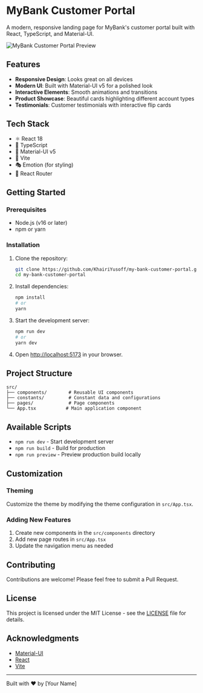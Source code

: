 # MyBank Customer Portal

A modern, responsive landing page for MyBank's customer portal built with React, TypeScript, and Material-UI.

![MyBank Customer Portal Preview](https://via.placeholder.com/1200x630.png?text=MyBank+Customer+Portal)

## Features

- **Responsive Design**: Looks great on all devices
- **Modern UI**: Built with Material-UI v5 for a polished look
- **Interactive Elements**: Smooth animations and transitions
- **Product Showcase**: Beautiful cards highlighting different account types
- **Testimonials**: Customer testimonials with interactive flip cards

## Tech Stack

- ⚛️ React 18
- 📘 TypeScript
- 🎨 Material-UI v5
- 🚀 Vite
- 🎭 Emotion (for styling)
- 🔄 React Router

## Getting Started

### Prerequisites

- Node.js (v16 or later)
- npm or yarn

### Installation

1. Clone the repository:
   ```bash
   git clone https://github.com/KhairiYusoff/my-bank-customer-portal.git
   cd my-bank-customer-portal
   ```

2. Install dependencies:
   ```bash
   npm install
   # or
   yarn
   ```

3. Start the development server:
   ```bash
   npm run dev
   # or
   yarn dev
   ```

4. Open [http://localhost:5173](http://localhost:5173) in your browser.

## Project Structure

```
src/
├── components/        # Reusable UI components
├── constants/         # Constant data and configurations
├── pages/             # Page components
└── App.tsx           # Main application component
```

## Available Scripts

- `npm run dev` - Start development server
- `npm run build` - Build for production
- `npm run preview` - Preview production build locally

## Customization

### Theming

Customize the theme by modifying the theme configuration in `src/App.tsx`.

### Adding New Features

1. Create new components in the `src/components` directory
2. Add new page routes in `src/App.tsx`
3. Update the navigation menu as needed

## Contributing

Contributions are welcome! Please feel free to submit a Pull Request.

## License

This project is licensed under the MIT License - see the [LICENSE](LICENSE) file for details.

## Acknowledgments

- [Material-UI](https://mui.com/)
- [React](https://reactjs.org/)
- [Vite](https://vitejs.dev/)

---

Built with ❤️ by [Your Name]
